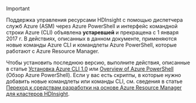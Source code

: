 > [!IMPORTANT]
> Поддержка управления ресурсами HDInsight с помощью диспетчера служб Azure (ASM) через Azure PowerShell и интерфейс командной строки Azure (CLI) объявлена **устаревшей** и прекращена с 1 января 2017 г. В действиях, описанных в данном документе, применяются новые команды Azure CLI и командлеты Azure PowerShell, которые работают с Azure Resource Manager.
> 
> Чтобы установить последнюю версию, выполните действия, описанные в статье [Установка Azure CLI 1.0](../articles/cli-install-nodejs.md) или [Overview of Azure PowerShell](/powershell/azureps-cmdlets-docs) (Обзор Azure PowerShell). Если у вас есть скрипты, в которые нужно добавить новые командлеты или команды CLI, см. сведения в статье [Переход к средствам разработки на основе Azure Resource Manager для кластеров HDInsight](../articles/hdinsight/hdinsight-hadoop-development-using-azure-resource-manager.md).
> 
> 

